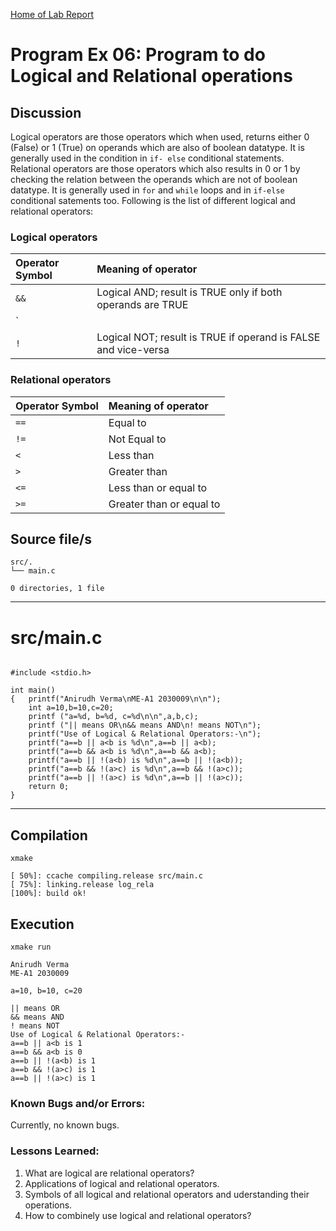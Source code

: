 [Home of Lab Report](../lab.html)

# Program Ex 06: Program to do Logical and Relational operations

## Discussion

Logical operators are those operators which when used, returns either 0 (False) or 1 (True) on operands which are also of boolean datatype. It is generally used in the condition in `if- else` conditional statements. Relational operators are those operators which also results in 0 or 1 by checking the relation between the operands which are not of boolean datatype. It is generally used in `for` and `while` loops and in `if-else` conditional satements too.
Following is the list of different logical and relational operators:

### Logical operators

| Operator Symbol | Meaning of operator |
| :-------------- | :------------------ |
| `&&` | Logical AND; result is TRUE only if both operands are TRUE |
| `||` | Logical OR; result is FALSE only if both operands are FALSE |
| `!` | Logical NOT; result is TRUE if operand is FALSE and vice-versa |

### Relational operators

| Operator Symbol | Meaning of operator |
| :-------------- | :------------------ |
| `==` | Equal to |
| `!=` | Not Equal to |
| `<` | Less than |
| `>` | Greater than |
| `<=` | Less than or equal to |
| `>=` | Greater than or equal to |

## Source file/s

```
src/.
└── main.c

0 directories, 1 file
```

---


# src/main.c

```

#include <stdio.h>

int main()
{   printf("Anirudh Verma\nME-A1 2030009\n\n");
    int a=10,b=10,c=20;
    printf ("a=%d, b=%d, c=%d\n\n",a,b,c);
    printf ("|| means OR\n&& means AND\n! means NOT\n");
    printf("Use of Logical & Relational Operators:-\n");
    printf("a==b || a<b is %d\n",a==b || a<b);
    printf("a==b && a<b is %d\n",a==b && a<b);
    printf("a==b || !(a<b) is %d\n",a==b || !(a<b));
    printf("a==b && !(a>c) is %d\n",a==b && !(a>c));
    printf("a==b || !(a>c) is %d\n",a==b || !(a>c));
    return 0;
}

```

---

## Compilation

```
xmake

[ 50%]: ccache compiling.release src/main.c
[ 75%]: linking.release log_rela
[100%]: build ok!

```

## Execution
```
xmake run

Anirudh Verma
ME-A1 2030009

a=10, b=10, c=20

|| means OR
&& means AND
! means NOT
Use of Logical & Relational Operators:-
a==b || a<b is 1
a==b && a<b is 0
a==b || !(a<b) is 1
a==b && !(a>c) is 1
a==b || !(a>c) is 1

```

### Known Bugs and/or Errors:

Currently, no known bugs.

### Lessons Learned:

1. What are logical are relational operators?
2. Applications of logical and relational operators.
2. Symbols of all logical and relational operators and uderstanding their operations. 
3. How to combinely use logical and relational operators?
